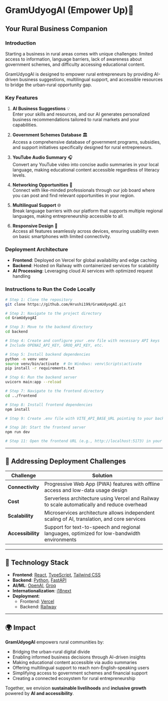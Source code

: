 # GramUdyogAI (Empower Up)🚀

## Your Rural Business Companion

### Introduction

Starting a business in rural areas comes with unique challenges: limited access to information, language barriers, lack of awareness about government schemes, and difficulty accessing educational content.

GramUdyogAI is designed to empower rural entrepreneurs by providing AI-driven business suggestions, multilingual support, and accessible resources to bridge the urban-rural opportunity gap.

### Key Features

1. **AI Business Suggestions** 💡  
   Enter your skills and resources, and our AI generates personalized business recommendations tailored to rural markets and your capabilities.

2. **Government Schemes Database** 🏛️  
   Access a comprehensive database of government programs, subsidies, and support initiatives specifically designed for rural entrepreneurs.

3. **YouTube Audio Summary** 🎧  
   Convert any YouTube video into concise audio summaries in your local language, making educational content accessible regardless of literacy levels.

4. **Networking Opportunities** 👥  
   Connect with like-minded professionals through our job board where you can post and find relevant opportunities in your region.

5. **Multilingual Support** 🌐  
   Break language barriers with our platform that supports multiple regional languages, making entrepreneurship accessible to all.

6. **Responsive Design** 📱  
   Access all features seamlessly across devices, ensuring usability even on basic smartphones with limited connectivity.

### Deployment Architecture

- **Frontend**: Deployed on Vercel for global availability and edge caching
- **Backend**: Hosted on Railway with containerized services for scalability
- **AI Processing**: Leveraging cloud AI services with optimized request handling

### Instructions to Run the Code Locally

```bash
# Step 1: Clone the repository
git clone https://github.com/Hrushi199/GramUdyogAI.git

# Step 2: Navigate to the project directory
cd GramUdyogAI

# Step 3: Move to the backend directory
cd backend

# Step 4: Create and configure your .env file with necessary API keys
# Include OPENAI_API_KEY, GROQ_API_KEY, etc.

# Step 5: Install backend dependencies
python -m venv venv
source venv/bin/activate  # On Windows: venv\Scripts\activate
pip install -r requirements.txt

# Step 6: Run the backend server
uvicorn main:app --reload

# Step 7: Navigate to the frontend directory
cd ../frontend

# Step 8: Install frontend dependencies
npm install

# Step 9: Create .env file with VITE_API_BASE_URL pointing to your backend

# Step 10: Start the frontend server
npm run dev

# Step 11: Open the frontend URL (e.g., http://localhost:5173) in your browser 
```
---

## 🚧 Addressing Deployment Challenges

| Challenge     | Solution                                                                                      |
|---------------|-----------------------------------------------------------------------------------------------|
| **Connectivity** | Progressive Web App (PWA) features with offline access and low-data usage design             |
| **Cost**         | Serverless architecture using Vercel and Railway to scale automatically and reduce overhead |
| **Scalability**  | Microservices architecture allows independent scaling of AI, translation, and core services |
| **Accessibility**| Support for text-to-speech and regional languages, optimized for low-bandwidth environments |

---

## 🧱 Technology Stack

- **Frontend**: [React](https://reactjs.org/), [TypeScript](https://www.typescriptlang.org/), [Tailwind CSS](https://tailwindcss.com/)
- **Backend**: [Python](https://www.python.org/), [FastAPI](https://fastapi.tiangolo.com/)
- **AI/ML**: [OpenAI](https://openai.com/), [Groq](https://groq.com/)
- **Internationalization**: [i18next](https://www.i18next.com/)
- **Deployment**:
  - Frontend: [Vercel](https://vercel.com)
  - Backend: [Railway](https://railway.app)

---

## 🌍 Impact

**GramUdyogAI** empowers rural communities by:

- Bridging the urban-rural digital divide
- Enabling informed business decisions through AI-driven insights
- Making educational content accessible via audio summaries
- Offering multilingual support to reach non-English-speaking users
- Simplifying access to government schemes and financial support
- Creating a connected ecosystem for rural entrepreneurship

Together, we envision **sustainable livelihoods** and **inclusive growth** powered by **AI and accessibility**.
